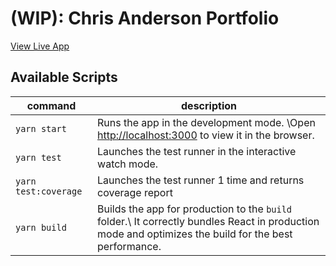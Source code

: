 # (WIP): Chris Anderson Portfolio

[View Live App](https://portfolio-phi-pink.vercel.app/)

## Available Scripts

| command              | description                                                                                                                                           |
| -------------------- | ----------------------------------------------------------------------------------------------------------------------------------------------------- |
| `yarn start`         | Runs the app in the development mode. \Open [http://localhost:3000](http://localhost:3000) to view it in the browser.                                 |
| `yarn test`          | Launches the test runner in the interactive watch mode.                                                                                               |
| `yarn test:coverage` | Launches the test runner 1 time and returns coverage report                                                                                           |
| `yarn build`         | Builds the app for production to the `build` folder.\ It correctly bundles React in production mode and optimizes the build for the best performance. |
